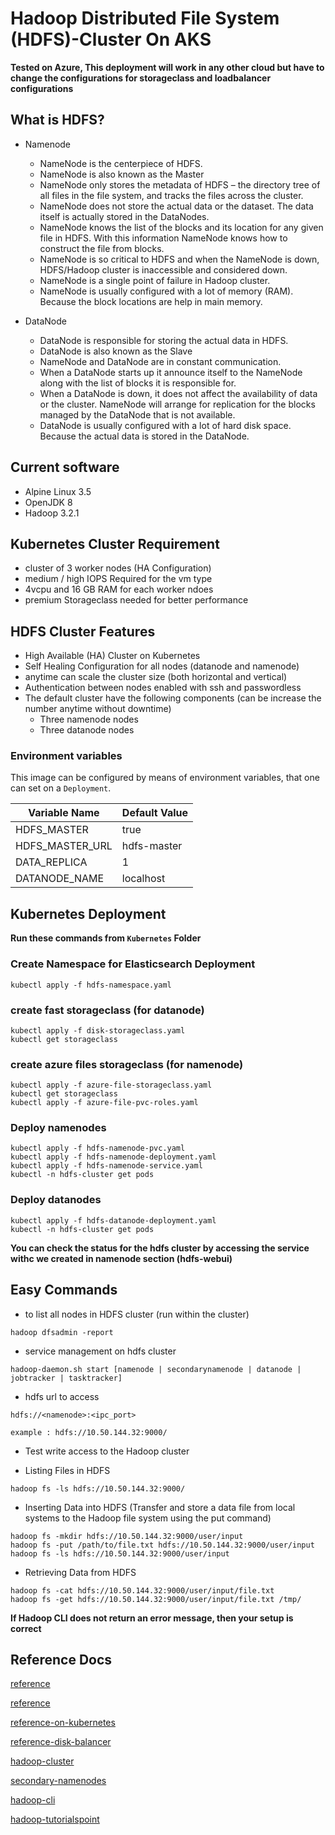 # Hadoop Distributed File System (HDFS)-Cluster On AKS

**Tested on Azure, This deployment will work in any other cloud but have to change the configurations for storageclass and loadbalancer configurations**

## What is HDFS?

* Namenode
	* NameNode is the centerpiece of  HDFS.
	* NameNode is also known as the Master
	* NameNode only stores the metadata of HDFS – the directory tree of all files in the file system, and tracks the files across the cluster.
	* NameNode does not store the actual data or the dataset. The data itself is actually stored in the DataNodes.
	* NameNode knows the list of the blocks and its location for any given file in HDFS. With this information NameNode knows how to construct the file from blocks.
	* NameNode is so critical to HDFS and when the NameNode is down, HDFS/Hadoop cluster is inaccessible and considered down.
	* NameNode is a single point of failure in Hadoop cluster.
	* NameNode is usually configured with a lot of memory (RAM). Because the block locations are help in main memory.

* DataNode
	* DataNode is responsible for storing the actual data in HDFS.
	* DataNode is also known as the Slave
	* NameNode and DataNode are in constant communication.
	* When a DataNode starts up it announce itself to the NameNode along with the list of blocks it is responsible for.
	* When a DataNode is down, it does not affect the availability of data or the cluster. NameNode will arrange for replication for the blocks managed by the DataNode that is not available.
	* DataNode is usually configured with a lot of hard disk space. Because the actual data is stored in the DataNode.



## Current software

* Alpine Linux 3.5
* OpenJDK 8
* Hadoop 3.2.1


## Kubernetes Cluster Requirement

* cluster of 3 worker nodes (HA Configuration)
* medium / high IOPS Required for the vm type
* 4vcpu and 16 GB RAM for each worker ndoes
* premium Storageclass needed for better performance


## HDFS Cluster Features

* High Available (HA) Cluster on Kubernetes
* Self Healing Configuration for all nodes (datanode and namenode)
* anytime can scale the cluster size (both horizontal and vertical)
* Authentication between nodes enabled with ssh and passwordless
* The default cluster have the following components (can be increase the number anytime without downtime)
	* Three namenode nodes
 	* Three datanode nodes


### Environment variables

This image can be configured by means of environment variables, that one can set on a `Deployment`.

| Variable Name | Default Value |
|---------------|---------------|
| HDFS_MASTER | true |
| HDFS_MASTER_URL | hdfs-master |
| DATA_REPLICA | 1 |
| DATANODE_NAME | localhost |



## Kubernetes Deployment 

**Run these commands from `Kubernetes` Folder**


### Create Namespace for Elasticsearch Deployment
```
kubectl apply -f hdfs-namespace.yaml
```

### create fast storageclass (for datanode)
```
kubectl apply -f disk-storageclass.yaml
kubectl get storageclass
```

### create azure files storageclass (for namenode)
```
kubectl apply -f azure-file-storageclass.yaml
kubectl get storageclass
kubectl apply -f azure-file-pvc-roles.yaml
```


### Deploy namenodes
```
kubectl apply -f hdfs-namenode-pvc.yaml
kubectl apply -f hdfs-namenode-deployment.yaml
kubectl apply -f hdfs-namenode-service.yaml
kubectl -n hdfs-cluster get pods
```

### Deploy datanodes
```
kubectl apply -f hdfs-datanode-deployment.yaml
kubectl -n hdfs-cluster get pods
```


**You can check the status for the hdfs cluster by accessing the service withc we created in namenode section (hdfs-webui)**


## Easy Commands

* to list all nodes in HDFS cluster (run within the cluster)
```
hadoop dfsadmin -report
```

* service management on hdfs cluster
```
hadoop-daemon.sh start [namenode | secondarynamenode | datanode | jobtracker | tasktracker]
```

* hdfs url to access 
```
hdfs://<namenode>:<ipc_port>

example : hdfs://10.50.144.32:9000/
```

* Test write access to the Hadoop cluster

* Listing Files in HDFS
```
hadoop fs -ls hdfs://10.50.144.32:9000/
```

* Inserting Data into HDFS (Transfer and store a data file from local systems to the Hadoop file system using the put command)
```
hadoop fs -mkdir hdfs://10.50.144.32:9000/user/input 
hadoop fs -put /path/to/file.txt hdfs://10.50.144.32:9000/user/input
hadoop fs -ls hdfs://10.50.144.32:9000/user/input
```

* Retrieving Data from HDFS
```
hadoop fs -cat hdfs://10.50.144.32:9000/user/input/file.txt
hadoop fs -get hdfs://10.50.144.32:9000/user/input/file.txt /tmp/
```

**If Hadoop CLI does not return an error message, then your setup is correct**





## Reference Docs

[reference](https://www.linode.com/docs/databases/hadoop/how-to-install-and-set-up-hadoop-cluster/)

[reference](https://www.tutorialspoint.com/hadoop/hadoop_multi_node_cluster.htm)

[reference-on-kubernetes](https://blog.hasura.io/getting-started-with-hdfs-on-kubernetes-a75325d4178c/#f452)

[reference-disk-balancer](https://dzone.com/articles/how-to-use-the-new-hdfs-intra-datanode-disk-balanc)

[hadoop-cluster](https://www.edureka.co/blog/how-to-set-up-hadoop-cluster-with-hdfs-high-availability/)

[secondary-namenodes](http://blog.madhukaraphatak.com/secondary-namenode---what-it-really-do/)

[hadoop-cli](https://docs.splunk.com/Documentation/HadoopConnect/1.2.5/DeployHadoopConnect/HadoopCLI)

[hadoop-tutorialspoint](https://www.tutorialspoint.com/hadoop/hadoop_hdfs_operations.htm)